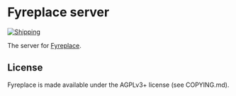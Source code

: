 # Fyreplace server

[![Shipping](https://github.com/fyreplace/fyreplace-server/actions/workflows/shipping.yml/badge.svg)](https://github.com/fyreplace/fyreplace-server/actions/workflows/shipping.yml)

The server for [Fyreplace](https://fyreplace.net).

## License

Fyreplace is made available under the AGPLv3+ license (see COPYING.md).
